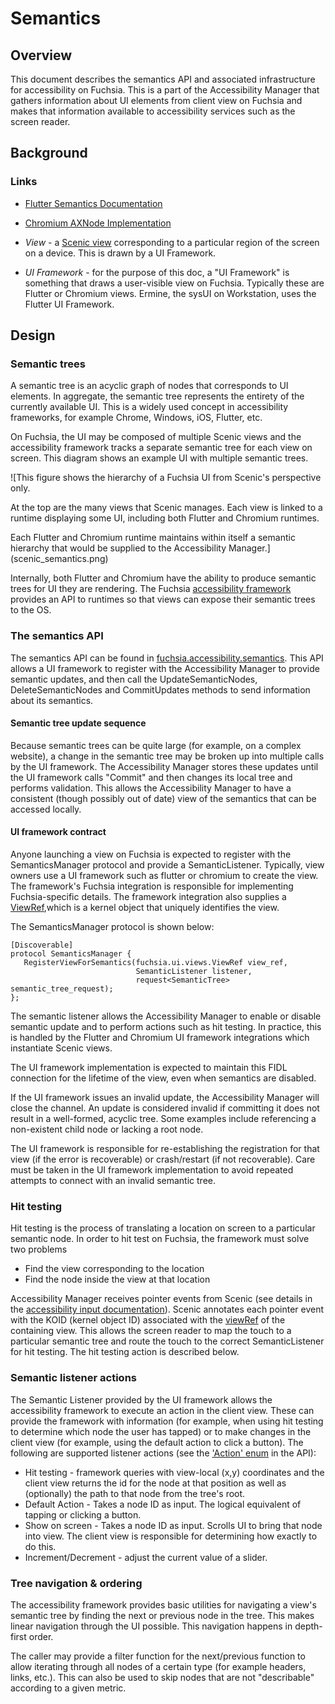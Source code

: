 # Semantics

## Overview

This document describes the semantics API and associated infrastructure for
accessibility on Fuchsia. This is a part of the Accessibility Manager that
gathers information about UI elements from client view on Fuchsia and makes that
information available to accessibility services such as the screen reader.

## Background

### Links

* [Flutter Semantics Documentation][flutter]
* [Chromium AXNode Implementation][chromium]

* _View_ - a [Scenic view][view] corresponding to a particular region of the
  screen on a device. This is drawn by a UI Framework.

* _UI Framework_ - for the purpose of this doc, a "UI Framework" is something
  that draws a user-visible view on Fuchsia. Typically these are Flutter or
  Chromium views. Ermine, the sysUI on Workstation, uses the Flutter UI
  Framework.

## Design

### Semantic trees

A semantic tree is an acyclic graph of nodes that corresponds to UI elements. In
aggregate, the semantic tree represents the entirety of the currently available
UI. This is a widely used concept in accessibility frameworks, for example
Chrome, Windows, iOS, Flutter, etc.

On Fuchsia, the UI may be composed of multiple Scenic views and the
accessibility framework tracks a separate semantic tree for each view on
screen. This diagram shows an example UI with multiple semantic trees.

![This figure shows the hierarchy of a Fuchsia UI from Scenic's perspective
only.

At the top are the many views that Scenic manages.  Each view is linked to a
runtime displaying some UI, including both Flutter and Chromium runtimes.

Each Flutter and Chromium runtime maintains within itself a semantic hierarchy
that would be supplied to the Accessibility Manager.](scenic_semantics.png)

Internally, both Flutter and Chromium have the ability to produce semantic trees
for UI they are rendering. The Fuchsia [accessibility
framework](accessibility_framework.md) provides an API to runtimes so that views
can expose their semantic trees to the OS.

### The semantics API

The semantics API can be found in [fuchsia.accessibility.semantics][semantics].
This API allows a UI framework to register with the Accessibility Manager to
provide semantic updates, and then call the UpdateSemanticNodes,
DeleteSemanticNodes and CommitUpdates methods to send information about its
semantics.

#### Semantic tree update sequence

Because semantic trees can be quite large (for example, on a complex website), a
change in the semantic tree may be broken up into multiple calls by the UI
framework. The Accessibility Manager stores these updates until the UI framework
calls "Commit" and then changes its local tree and performs validation. This
allows the Accessibility Manager to have a consistent (though possibly out of
date) view of the semantics that can be accessed locally.

#### UI framework contract

Anyone launching a view on Fuchsia is expected to register with the
SemanticsManager protocol and provide a SemanticListener. Typically, view owners
use a UI framework such as flutter or chromium to create the view. The
framework's Fuchsia integration is responsible for implementing Fuchsia-specific
details. The framework integration also supplies a
[ViewRef][viewref],which is a kernel object
that uniquely identifies the view.

The SemanticsManager protocol is shown below:

```fidl
[Discoverable]
protocol SemanticsManager {
   RegisterViewForSemantics(fuchsia.ui.views.ViewRef view_ref,
                            SemanticListener listener,
                            request<SemanticTree> semantic_tree_request);
};
```

The semantic listener allows the Accessibility Manager to enable or disable
semantic update and to perform actions such as hit testing. In practice, this is
handled by the Flutter and Chromium UI framework integrations which instantiate
Scenic views.

The UI framework implementation is expected to maintain this FIDL connection for
the lifetime of the view, even when semantics are disabled.

If the UI framework issues an invalid update, the Accessibility Manager will
close the channel. An update is considered invalid if committing it does not
result in a well-formed, acyclic tree. Some examples include referencing a
non-existent child node or lacking a root node.

The UI framework is responsible for re-establishing the registration for that
view (if the error is recoverable) or crash/restart (if not recoverable). Care
must be taken in the UI framework implementation to avoid repeated attempts to
connect with an invalid semantic tree.

### Hit testing

Hit testing is the process of translating a location on screen to a particular
semantic node. In order to hit test on Fuchsia, the framework must solve two
problems

* Find the view corresponding to the location
* Find the node inside the view at that location

Accessibility Manager receives pointer events from Scenic (see details in the
[accessibility input documentation][a11yinput]). Scenic annotates each pointer
event with the KOID (kernel object ID) associated with the [viewRef][viewref] of
the containing view. This allows the screen reader to map the touch to a
particular semantic tree and route the touch to the correct SemanticListener for
hit testing. The hit testing action is described below.

### Semantic listener actions

The Semantic Listener provided by the UI framework allows the accessibility
framework to execute an action in the client view. These can provide the
framework with information (for example, when using hit testing to determine
which node the user has tapped) or to make changes in the client view (for
example, using the default action to click a button). The following are
supported listener actions (see the ['Action'
enum][node] in the API):

* Hit testing - framework queries with view-local (x,y) coordinates and the
  client view returns the id for the node at that position as well as
  (optionally) the path to that node from the tree's root.
* Default Action - Takes a node ID as input. The logical equivalent of tapping
  or clicking a button.
* Show on screen - Takes a node ID as input. Scrolls UI to bring that
  node into view. The client view is responsible for determining how exactly to
  do this.
* Increment/Decrement - adjust the current value of a slider.

### Tree navigation & ordering

The accessibility framework provides basic utilities for navigating a view's
semantic tree by finding the next or previous node in the tree. This makes
linear navigation through the UI possible. This navigation happens in
depth-first order.

The caller may provide a filter function for the next/previous function to allow
iterating through all nodes of a certain type (for example headers, links,
etc.). This can also be used to skip nodes that are not "describable" according
to a given metric.


[flutter]: https://api.flutter.dev/flutter/widgets/Semantics-class.html
[chromium]: https://source.chromium.org/chromium/chromium/src/+/master:ui/accessibility/ax_node_data.h
[view]: /docs/development/graphics/scenic/concepts/view_ref.md
[a11yinput]: https://bugs.fuchsia.dev/p/fuchsia/issues/detail?id=78638
[viewref]: https://cs.opensource.google/fuchsia/fuchsia/+/main:sdk/fidl/fuchsia.ui.views/view_ref.fidl
[node]: https://cs.opensource.google/fuchsia/fuchsia/+/main:sdk/fidl/fuchsia.accessibility.semantics/node.fidl
[semantics]: https://cs.opensource.google/fuchsia/fuchsia/+/main:sdk/fidl/fuchsia.accessibility.semantics/semantics_manager.fidl
